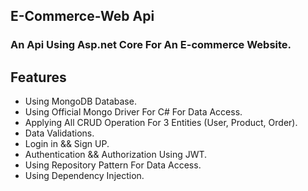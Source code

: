 ## E-Commerce-Web Api

### An Api Using Asp.net Core For An E-commerce Website.

## Features
* Using MongoDB Database.
* Using Official Mongo Driver For C# For Data Access.
* Applying All CRUD Operation For 3 Entities (User, Product, Order).
* Data Validations.
* Login in && Sign UP.
* Authentication && Authorization Using JWT.
* Using Repository Pattern For Data Access.
* Using Dependency Injection.
